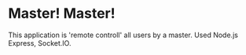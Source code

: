 # Master! Master!

This application is 'remote controll' all users by a master.
Used Node.js Express, Socket.IO.
